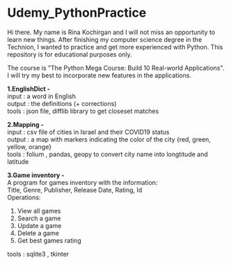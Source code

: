 # Udemy_PythonPractice
Hi there.
My name is Rina Kochirgan and I will not miss an opportunity to learn new things.
After finishing my computer science degree in the Technion, I wanted to practice and get more experienced with Python.
This repository is for educational purposes only.

The course is "The Python Mega Course: Build 10 Real-world Applications".<br>
I will try my best to incorporate new features in the applications.

<b>1.EnglishDict - </b><br>
input : a word in English <br>
output : the definitions (+ corrections)<br>
tools :  json file, difflib library to get closeset matches<br>

<b>2.Mapping - </b><br>
input : csv file of cities in Israel and their COVID19 status<br>
output : a map with markers indicating the color of the city {red, green, yellow, orange}<br>
tools : folium , pandas, geopy to convert city name into longtitude and latitude

<b>3.Game inventory - </b><br>
A program for games inventory with the information:<br>
Title, Genre, Publisher, Release Date, Rating, Id<br>
Operations:<br>
1. View all games<br>
2. Search a game <br>
3. Update a game<br>
4. Delete a game<br>
5. Get best games rating<br>

tools : sqlite3 , tkinter

